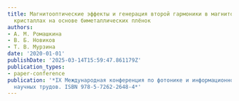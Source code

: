 ```yaml
---
title: Магнитооптические эффекты и генерация второй гармоники в магнитоплазмонных
  кристаллах на основе биметаллических плёнок
authors:
- А. М. Ромашкина
- В. Б. Новиков
- Т. В. Мурзина
date: '2020-01-01'
publishDate: '2025-03-14T15:59:47.861179Z'
publication_types:
- paper-conference
publication: '*IX Международная конференция по фотонике и информационной оптике Сборник
  научных трудов. ISBN 978-5-7262-2648-4*'
---
```

